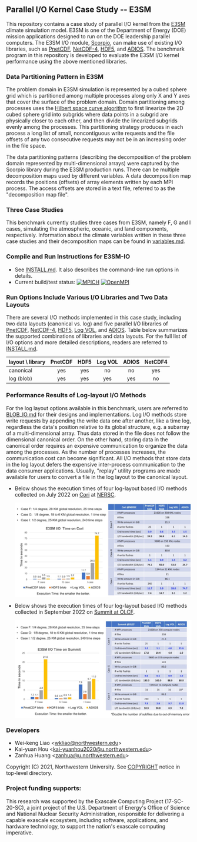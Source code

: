 ## Parallel I/O Kernel Case Study -- E3SM

This repository contains a case study of parallel I/O kernel from the
[E3SM](https://github.com/E3SM-Project/E3SM) climate simulation model.
E3SM is one of the Department of Energy (DOE) mission applications designed to
run on the DOE leadership parallel computers. The E3SM I/O module,
[Scorpio](https://github.com/E3SM-Project/scorpio), can make use of existing
I/O libraries, such as [PnetCDF](https://github.com/Parallel-NetCDF/PnetCDF),
[NetCDF-4](http://www.unidata.ucar.edu/software/netcdf),
[HDF5](https://www.hdfgroup.org/solutions/hdf5), and
[ADIOS](https://github.com/ornladios/ADIOS2).
The benchmark program in this repository is developed to evaluate the E3SM I/O
kernel performance using the above mentioned libraries.

### Data Partitioning Pattern in E3SM
The problem domain in E3SM simulation is represented by a cubed sphere grid
which is partitioned among multiple processes along only X and Y axes that
cover the surface of the problem domain. Domain partitioning among processes
uses the
[Hilbert space curve algorithm](https://en.wikipedia.org/wiki/Hilbert_curve)
to first linearize the 2D cubed sphere grid into subgrids where data points in
a subgrid are physically closer to each other, and then divide the linearized
subgrids evenly among the processes. This partitioning strategy produces in
each process a long list of small, noncontiguous write requests and the file
offsets of any two consecutive requests may not be in an increasing order in
the file space.

The data partitioning patterns (describing the decomposition of the problem
domain represented by multi-dimensional arrays) were captured by the Scorpio
library during the E3SM production runs. There can be multiple decomposition
maps used by different variables. A data decomposition map records the
positions (offsets) of array elements written by each MPI process. The access
offsets are stored in a text file, referred to as the "decomposition map file".

### Three Case Studies
This benchmark currently studies three cases from E3SM, namely F, G and I
cases, simulating the atmospheric, oceanic, and land components, respectively.
Information about the climate variables written in these three case studies and
their decomposition maps can be found in [variables.md](./docs/variables.md).

### Compile and Run Instructions for E3SM-IO
* See [INSTALL.md](./docs/INSTALL.md). It also describes the command-line run
  options in details.
* Current build/test status:
  [![MPICH](https://github.com/Parallel-NetCDF/E3SM-IO/actions/workflows/mpich_static.yml/badge.svg)](https://github.com/Parallel-NetCDF/E3SM-IO/actions/workflows/mpich_static.yml)
  [![OpenMPI](https://github.com/Parallel-NetCDF/E3SM-IO/actions/workflows/ubuntu_ompi.yml/badge.svg)](https://github.com/Parallel-NetCDF/E3SM-IO/actions/workflows/ubuntu_ompi.yml)

### Run Options Include Various I/O Libraries and Two Data Layouts
There are several I/O methods implemented in this case study, including two
data layouts (canonical vs. log) and five parallel I/O libraries of
[PnetCDF](https://github.com/Parallel-NetCDF/PnetCDF),
[NetCDF-4](https://github.com/Unidata/netcdf-c),
[HDF5](https://github.com/HDFGroup/hdf5),
[Log VOL](https://github.com/DataLib-ECP/vol-log-based), and
[ADIOS](https://github.com/ornladios/ADIOS2).
Table below summarizes the supported combinations of libraries and data
layouts. For the full list of I/O options and more detailed descriptions,
readers are referred to [INSTALL.md](./docs/INSTALL.md).

| layout \ library | PnetCDF | HDF5 | Log VOL | ADIOS | NetCDF4 |
|------------------|:-------:|:----:|:-------:|:-----:|:-------:|
| canonical        | yes     | yes  | no      | no    | yes     |
| log (blob)       | yes     | yes  | yes     | yes   | no      |

### Performance Results of Log-layout I/O Methods
For the log layout options available in this benchmark, users are referred to
[BLOB_IO.md](./docs/BLOB_IO.md) for their designs and implementations. Log I/O
methods store write requests by appending the write data one after another,
like a time log, regardless the data's position relative to its global
structure, e.g. a subarray of a multi-dimensional array. Thus data stored in
the file does not follow the dimensional canonical order. On the other hand,
storing data in the canonical order requires an expensive communication to
organize the data among the processes. As the number of processes increases,
the communication cost can become significant. All I/O methods that store data
in the log layout defers the expensive inter-process communication to the data
consumer applications. Usually, "replay" utility programs are made available
for users to convert a file in the log layout to the canonical layout.

* Below shows the execution times of four log-layout based I/O methods
  collected on July 2022 on [Cori](https://docs.nersc.gov/systems/cori/) at
  [NERSC](https://www.nersc.gov).
  <p align="center">
  <img align="center" src="./docs/cori_07192022.jpg" alt="Performance of log-layout based I/O methods on Cori" width="600">
  </p>

* Below shows the execution times of four log-layout based I/O methods
  collected in September 2022 on [Summit at OLCF](https://www.olcf.ornl.gov/summit/).
  <p align="center">
  <img align="center" src="./docs/summit_09_2022.jpg" alt="Performance of log-layout based I/O methods on Summit" width="600">
  </p>

### Developers
* Wei-keng Liao <<wkliao@northwestern.edu>>
* Kai-yuan Hou <<kai-yuanhou2020@u.northwestern.edu>>
* Zanhua Huang <<zanhua@u.northwestern.edu>>

Copyright (C) 2021, Northwestern University.
See [COPYRIGHT](COPYRIGHT) notice in top-level directory.

### Project funding supports:
This research was supported by the Exascale Computing Project (17-SC-20-SC), a
joint project of the U.S. Department of Energy's Office of Science and National
Nuclear Security Administration, responsible for delivering a capable exascale
ecosystem, including software, applications, and hardware technology, to
support the nation's exascale computing imperative.

